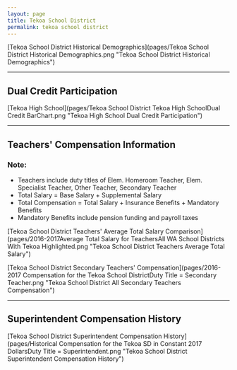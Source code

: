 ```yaml
---
layout: page
title: Tekoa School District
permalink: tekoa school district
---
```



[Tekoa School District Historical Demographics](pages/Tekoa School District Historical Demographics.png "Tekoa School District Historical Demographics")

___

## Dual Credit Participation

[Tekoa High School](pages/Tekoa School District Tekoa High SchoolDual Credit BarChart.png "Tekoa High School Dual Credit Participation")


___

## Teachers' Compensation Information
### Note:
- Teachers include duty titles of Elem. Homeroom Teacher, Elem. Specialist Teacher, Other Teacher, Secondary Teacher
- Total Salary = Base Salary + Supplemental Salary
- Total Compensation = Total Salary + Insurance Benefits + Mandatory Benefits
- Mandatory Benefits include pension funding and payroll taxes

[Tekoa School District Teachers' Average Total Salary Comparison](pages/2016-2017Average Total Salary for TeachersAll WA School Districts With Tekoa Highlighted.png "Tekoa School District Teachers Average Total Salary")

[Tekoa School District Secondary Teachers' Compensation](pages/2016-2017 Compensation for the Tekoa School DistrictDuty Title = Secondary Teacher.png "Tekoa School District All Secondary Teachers Compensation")


___

## Superintendent Compensation History

[Tekoa School District Superintendent Compensation History](pages/Historical Compensation for the Tekoa SD in Constant 2017 DollarsDuty Title = Superintendent.png "Tekoa School District Superintendent Compensation History")

